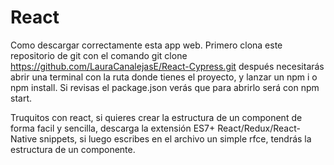 # React
Como descargar correctamente esta app web.
Primero clona este repositorio de git con el comando git clone https://github.com/LauraCanalejasE/React-Cypress.git
después necesitarás abrir una terminal con la ruta donde tienes el proyecto, y lanzar un npm i o npm install.
Si revisas el package.json verás que para abrirlo será con npm start.


Truquitos con react, si quieres crear la estructura de un component de forma facil y sencilla, descarga la extensión  ES7+ React/Redux/React-Native snippets,
si luego escribes en el archivo un simple rfce, tendrás la estructura de un componente.